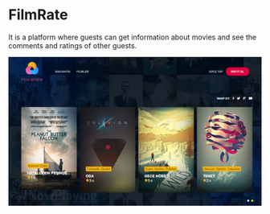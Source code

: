 # FilmRate

It is a platform where guests can get information about movies and see the comments and ratings of other guests.

![](FilmRate/screenshot.png)
